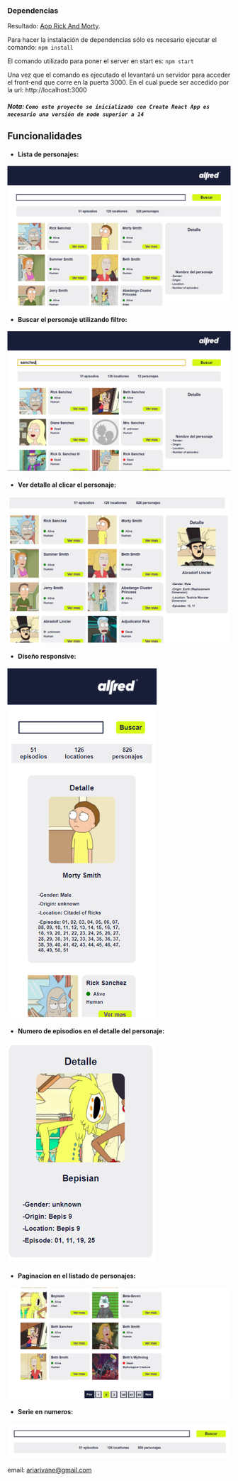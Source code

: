 ### Dependencias

Resultado: [App Rick And Morty]().

Para hacer la instalación de dependencias sólo es necesario ejecutar el comando: `npm install`

El comando utilizado para poner el server en start es: `npm start`

Una vez que el comando es ejecutado el levantará un servidor  para acceder el front-end que corre en la puerta 3000. En el cual puede ser accedido por la url: http://localhost:3000

##### Nota:  `Como este proyecto se inicializado con Create React App es necesario una versión de node superior a 14`



## Funcionalidades
- #### Lista de personajes:

![](https://github.com/vane17/App-Rick-and-Morty/blob/master/public/listaPersonajes.png)



- #### Buscar el personaje utilizando  filtro:
![](https://github.com/vane17/App-Rick-and-Morty/blob/master/public/filtro.png)


- #### Ver detalle al clicar el personaje:
![](https://github.com/vane17/App-Rick-and-Morty/blob/master/public/details.png)


- #### Diseño responsive:
![](https://github.com/vane17/App-Rick-and-Morty/blob/master/public/responsive.png)



- #### Numero de episodios en el detalle del personaje:
![](https://github.com/vane17/App-Rick-and-Morty/blob/master/public/episodios.png)


- #### Paginacion en el listado de personajes:
![](https://github.com/vane17/App-Rick-and-Morty/blob/master/public/paginacion.png)

- #### Serie en numeros:
![](https://github.com/vane17/App-Rick-and-Morty/blob/master/public/serie.png)


email: ariarivane@gmail.com































